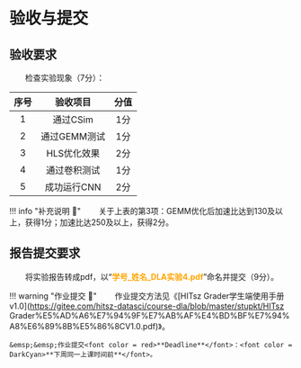 # 验收与提交

## 验收要求

&emsp;&emsp;检查实验现象（7分）：

<center>

| 序号 | 验收项目 | 分值 |
| :-: | :-: | :-: |
| 1 | 通过CSim | 1分 |
| 2 | 通过GEMM测试 | 1分 |
| 3 | HLS优化效果 | 2分 |
| 4 | 通过卷积测试 | 1分 |
| 5 | 成功运行CNN | 2分 |

</center>

!!! info "补充说明 :mega:"
    &emsp;&emsp;关于上表的第3项：GEMM优化后加速比达到130及以上，获得1分；加速比达250及以上，获得2分。

## 报告提交要求

&emsp;&emsp;将实验报告转成pdf，以“<font color = orange>**学号_姓名_DLA实验4.pdf**</font>”命名并提交（9分）。

!!! warning "作业提交 :calendar:"
    &emsp;&emsp;作业提交方法见《[HITsz Grader学生端使用手册v1.0](https://gitee.com/hitsz-datasci/course-dla/blob/master/stupkt/HITsz Grader%E5%AD%A6%E7%94%9F%E7%AB%AF%E4%BD%BF%E7%94%A8%E6%89%8B%E5%86%8CV1.0.pdf)》。

    &emsp;&emsp;作业提交<font color = red>**Deadline**</font>：<font color = DarkCyan>**下周同一上课时间前**</font>。
